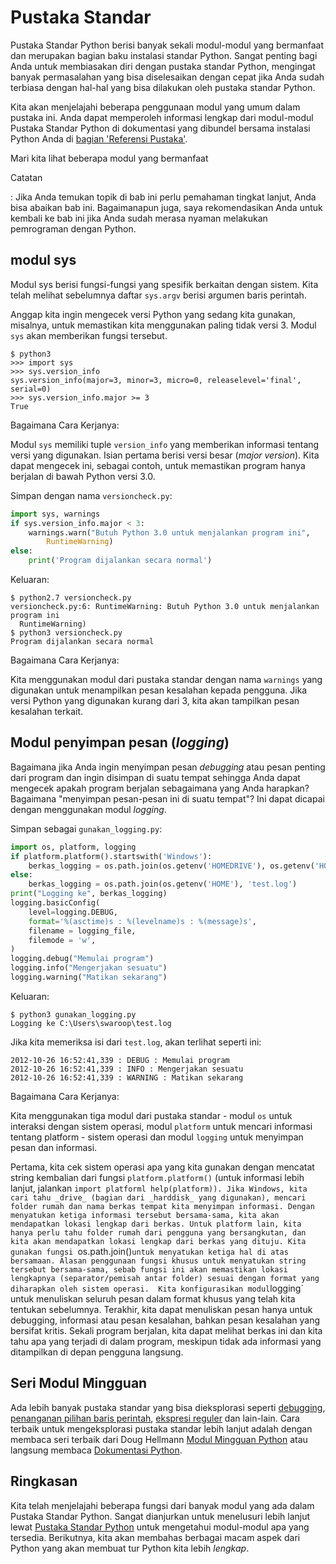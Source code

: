 # Pustaka Standar
Pustaka Standar Python berisi banyak sekali modul-modul yang bermanfaat dan merupakan bagian baku instalasi standar Python. Sangat penting bagi Anda untuk membiasakan diri dengan pustaka standar Python, mengingat banyak permasalahan yang bisa diselesaikan dengan cepat jika Anda sudah terbiasa dengan hal-hal yang bisa dilakukan oleh pustaka standar Python. 

Kita akan menjelajahi beberapa penggunaan modul yang umum dalam pustaka ini. Anda dapat memperoleh informasi lengkap dari modul-modul Pustaka Standar Python di dokumentasi yang dibundel bersama instalasi Python Anda di [ bagian 'Referensi Pustaka'](http://docs.python.org/py3k/library/index.html).

Mari kita lihat beberapa modul yang bermanfaat

Catatan

:   Jika Anda temukan topik di bab ini perlu pemahaman tingkat lanjut, Anda bisa abaikan bab ini. Bagaimanapun juga, saya rekomendasikan Anda untuk kembali ke bab ini jika Anda sudah merasa nyaman melakukan pemrograman dengan Python.

## modul sys 

Modul sys berisi fungsi-fungsi yang spesifik berkaitan dengan sistem. Kita telah melihat sebelumnya daftar `sys.argv` berisi argumen baris perintah.

Anggap kita ingin mengecek versi Python yang sedang kita gunakan, misalnya, untuk memastikan kita menggunakan paling tidak versi 3. Modul `sys` akan memberikan fungsi tersebut.

~~~
$ python3
>>> import sys
>>> sys.version_info
sys.version_info(major=3, minor=3, micro=0, releaselevel='final', serial=0)
>>> sys.version_info.major >= 3
True
~~~

Bagaimana Cara Kerjanya:

Modul `sys` memiliki tuple `version_info` yang memberikan informasi tentang versi yang digunakan. Isian pertama berisi versi besar (_major version_). Kita dapat mengecek ini, sebagai contoh, untuk memastikan program hanya berjalan di bawah Python versi 3.0.

Simpan dengan nama `versioncheck.py`:

~~~python
import sys, warnings
if sys.version_info.major < 3:
    warnings.warn("Butuh Python 3.0 untuk menjalankan program ini",
        RuntimeWarning)
else:
    print('Program dijalankan secara normal')
~~~

Keluaran:

~~~
$ python2.7 versioncheck.py
versioncheck.py:6: RuntimeWarning: Butuh Python 3.0 untuk menjalankan program ini
  RuntimeWarning)
$ python3 versioncheck.py
Program dijalankan secara normal
~~~

Bagaimana Cara Kerjanya:

Kita menggunakan modul dari pustaka standar dengan nama `warnings` yang digunakan untuk menampilkan pesan kesalahan kepada pengguna. Jika versi Python yang digunakan kurang dari 3, kita akan tampilkan pesan kesalahan terkait. 

## Modul penyimpan pesan (_logging_) 

Bagaimana jika Anda ingin menyimpan pesan _debugging_ atau pesan penting dari program dan ingin disimpan di suatu tempat sehingga Anda dapat mengecek apakah program berjalan sebagaimana yang Anda harapkan? Bagaimana "menyimpan pesan-pesan ini di suatu tempat"? Ini dapat dicapai dengan menggunakan modul _logging_.

Simpan sebagai `gunakan_logging.py`:

~~~python
import os, platform, logging
if platform.platform().startswith('Windows'):
    berkas_logging = os.path.join(os.getenv('HOMEDRIVE'), os.getenv('HOMEPATH'), 'test.log')
else:
    berkas_logging = os.path.join(os.getenv('HOME'), 'test.log')
print("Logging ke", berkas_logging)
logging.basicConfig(
    level=logging.DEBUG,
    format='%(asctime)s : %(levelname)s : %(message)s',
    filename = logging_file,
    filemode = 'w',
)
logging.debug("Memulai program")
logging.info("Mengerjakan sesuatu")
logging.warning("Matikan sekarang")
~~~

Keluaran:

~~~
$ python3 gunakan_logging.py
Logging ke C:\Users\swaroop\test.log
~~~

Jika kita memeriksa isi dari `test.log`, akan terlihat seperti ini:

~~~
2012-10-26 16:52:41,339 : DEBUG : Memulai program 
2012-10-26 16:52:41,339 : INFO : Mengerjakan sesuatu
2012-10-26 16:52:41,339 : WARNING : Matikan sekarang
~~~

Bagaimana Cara Kerjanya:

Kita menggunakan tiga modul dari pustaka standar - modul `os` untuk interaksi dengan sistem operasi, modul `platform` untuk mencari informasi tentang platform - sistem operasi dan modul `logging` untuk menyimpan pesan dan informasi.

Pertama, kita cek sistem operasi apa yang kita gunakan dengan mencatat string kembalian dari fungsi `platform.platform()` (untuk informasi lebih lanjut, jalankan `import platforml help(platform)). Jika Windows, kita cari tahu _drive_ (bagian dari _harddisk_ yang digunakan), mencari folder rumah dan nama berkas tempat kita menyimpan informasi. Dengan menyatukan ketiga informasi tersebut bersama-sama, kita akan mendapatkan lokasi lengkap dari berkas. Untuk platform lain, kita hanya perlu tahu folder rumah dari pengguna yang bersangkutan, dan kita akan mendapatkan lokasi lengkap dari berkas yang dituju.
Kita gunakan fungsi `os.path.join()` untuk menyatukan ketiga hal di atas bersamaan. Alasan penggunaan fungsi khusus untuk menyatukan string tersebut bersama-sama, sebab fungsi ini akan memastikan lokasi lengkapnya (separator/pemisah antar folder) sesuai dengan format yang diharapkan oleh sistem operasi. 
Kita konfigurasikan modul `logging` untuk menuliskan seluruh pesan dalam format khusus yang telah kita tentukan sebelumnya.
Terakhir, kita dapat menuliskan pesan hanya untuk debugging, informasi atau pesan kesalahan, bahkan pesan kesalahan yang bersifat kritis. Sekali program berjalan, kita dapat melihat berkas ini dan kita tahu apa yang terjadi di dalam program, meskipun tidak ada informasi yang ditampilkan di depan pengguna langsung.
## Seri Modul Mingguan 
Ada lebih banyak pustaka standar yang bisa dieksplorasi seperti [debugging](http://docs.python.org/py3k/library/pdb.html), [penanganan pilihan baris perintah](http://docs.python.org/py3k/library/argparse.html), [ekspresi reguler](http://docs.python.org/py3k/library/re.html) dan lain-lain.
Cara terbaik untuk mengeksplorasi pustaka standar lebih lanjut adalah dengan membaca seri terbaik dari Doug Hellmann [Modul Mingguan Python](http://www.doughellmann.com/projects/PyMOTW/) atau langsung membaca [Dokumentasi Python](http://docs.python.org/py3k/).
## Ringkasan 
Kita telah menjelajahi beberapa fungsi dari banyak modul yang ada dalam Pustaka Standar Python. Sangat dianjurkan untuk menelusuri lebih lanjut lewat [Pustaka Standar Python](http://docs.python.org/py3k/library/index.html) untuk mengetahui modul-modul apa yang tersedia. 
Berikutnya, kita akan membahas berbagai macam aspek dari Python yang akan membuat tur Python kita lebih *lengkap*.